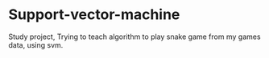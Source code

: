 # Support-vector-machine
Study project,
Trying to teach algorithm to play snake game from my games data, using svm.
